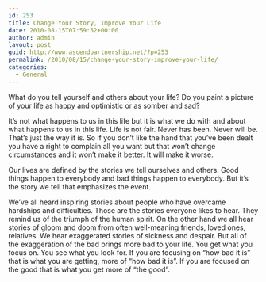 ```yaml
---
id: 253
title: Change Your Story, Improve Your Life
date: 2010-08-15T07:59:52+00:00
author: admin
layout: post
guid: http://www.ascendpartnership.net/?p=253
permalink: /2010/08/15/change-your-story-improve-your-life/
categories:
  - General
---
```

What do you tell yourself and others about your life? Do you paint a picture of your life as happy and optimistic or as somber and sad?

It’s not what happens to us in this life but it is what we do with and about what happens to us in this life. Life is not fair. Never has been. Never will be. That’s just the way it is. So if you don’t like the hand that you’ve been dealt you have a right to complain all you want but that won’t change circumstances and it won’t make it better. It will make it worse.

Our lives are defined by the stories we tell ourselves and others. Good things happen to everybody and bad things happen to everybody. But it’s the story we tell that emphasizes the event.

We’ve all heard inspiring stories about people who have overcame hardships and difficulties. Those are the stories everyone likes to hear. They remind us of the triumph of the human spirit. On the other hand we all hear stories of gloom and doom from often well-meaning friends, loved ones, relatives. We hear exaggerated stories of sickness and despair. But all of the exaggeration of the bad brings more bad to your life. You get what you focus on. You see what you look for. If you are focusing on “how bad it is” that is what you are getting, more of “how bad it is”. If you are focused on the good that is what you get more of “the good”.